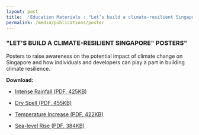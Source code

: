 ```yaml
---
layout: post
title:  'Education Materials : "Let’s build a climate-resilient Singapore” Posters"'
permalink: /media/publications/poster
---
```



### "LET'S BUILD A CLIMATE-RESILIENT SINGAPORE" POSTERS"

Posters to raise awareness on the potential impact of climate change on Singapore and how individuals and developers can play a part in building climate resilience.

**Download:**

* [<a href="/docs/default-source/publications/lets-build-a-climate-resilient-singapore-intense-rainfall.pdf" target="_blank">Intense Rainfall (PDF, 425KB)</a>](/docs/default-source//publications/lets-build-a-climate-resilient-singapore-intense-rainfall.pdf)

* [<a href="/docs/default-source/publications/lets-build-a-climate-resilient-singapore-dry-spell.pdf" target="_blank">Dry Spell (PDF, 455KB)</a>](/docs/default-source/publications/lets-build-a-climate-resilient-singapore-dry-spell.pdf)

* [<a href="/docs/default-source/publications/lets-build-a-climate-resilient-singapore-temperature-increase.pdf" target="_blank">Temperature Increase (PDF, 422KB)</a>](/docs/default-source/publications/lets-build-a-climate-resilient-singapore-temperature-increase.pdf)

* [<a href="/docs/default-source/publications/lets-build-a-climate-resilient-singapore-sea-level-rise.pdf" target="_blank">Sea-level Rise (PDF, 384KB)</a>](/docs/default-source/publications/lets-build-a-climate-resilient-singapore-sea-level-rise.pdf)

